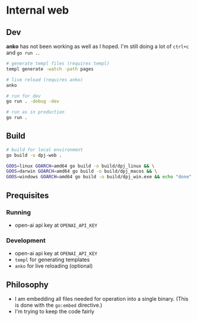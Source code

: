 # Internal web

## Dev

**anko** has not been working as well as I hoped. I'm still doing a lot of `ctrl+c` and `go run .`.

```bash	
# generate templ files (requires templ)
templ generate -watch -path pages

# live reload (requires anko)
anko

# run for dev
go run . -debug -dev

# run as in production
go run .
```

## Build


```bash
# build for local environment
go build -o dpj-web . 
```
```bash
GOOS=linux GOARCH=amd64 go build -o build/dpj_linux && \
GOOS=darwin GOARCH=amd64 go build -o build/dpj_macos && \
GOOS=windows GOARCH=amd64 go build -o build/dpj_win.exe && echo "done"
```


## Prequisites

### Running
- open-ai api key at `OPENAI_API_KEY`

### Development
- open-ai api key at `OPENAI_API_KEY`
- `templ` for generating templates
- `anko` for live reloading (optional)


## Philosophy

- I am embedding all files needed for operation into a single binary. (This is done with the `go:embed` directive.) 
- I'm trying to keep the code fairly 
